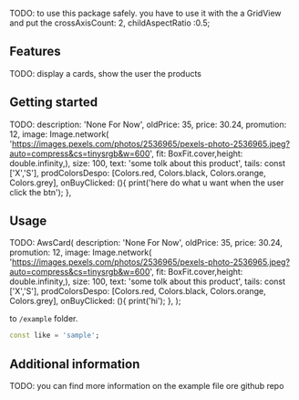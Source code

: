 <!--
This README describes the package. If you publish this package to pub.dev,
this README's contents appear on the landing page for your package.

For information about how to write a good package README, see the guide for
[writing package pages](https://dart.dev/guides/libraries/writing-package-pages).

For general information about developing packages, see the Dart guide for
[creating packages](https://dart.dev/guides/libraries/create-library-packages)
and the Flutter guide for
[developing packages and plugins](https://flutter.dev/developing-packages).
-->

TODO: to use this package safely. you have to use it with the a GridView and put the crossAxisCount: 2, childAspectRatio :0.5;

## Features

TODO: display a cards, show the user the products

## Getting started

TODO: 
    description: 'None For Now',
    oldPrice: 35,
    price: 30.24,
    promution: 12,
    image: Image.network( 'https://images.pexels.com/photos/2536965/pexels-photo-2536965.jpeg?auto=compress&cs=tinysrgb&w=600', fit: BoxFit.cover,height: double.infinity,),
    size: 100,
    text: 'some tolk about this product',
    tails: const ['X','S'],
    prodColorsDespo: [Colors.red, Colors.black, Colors.orange, Colors.grey],
    onBuyClicked: (){
        print('here do what u want when the user click the btn');
    },

## Usage

TODO: AwsCard(
    description: 'None For Now',
    oldPrice: 35,
    price: 30.24,
    promution: 12,
    image: Image.network( 'https://images.pexels.com/photos/2536965/pexels-photo-2536965.jpeg?auto=compress&cs=tinysrgb&w=600', fit: BoxFit.cover,height: double.infinity,),
    size: 100,
    text: 'some tolk about this product',
    tails: const ['X','S'],
    prodColorsDespo: [Colors.red, Colors.black, Colors.orange, Colors.grey],
    onBuyClicked: (){
        print('hi');
    },
    );
        
to `/example` folder.

```dart
const like = 'sample';
```

## Additional information

TODO: you can find more information on the example file ore github repo
